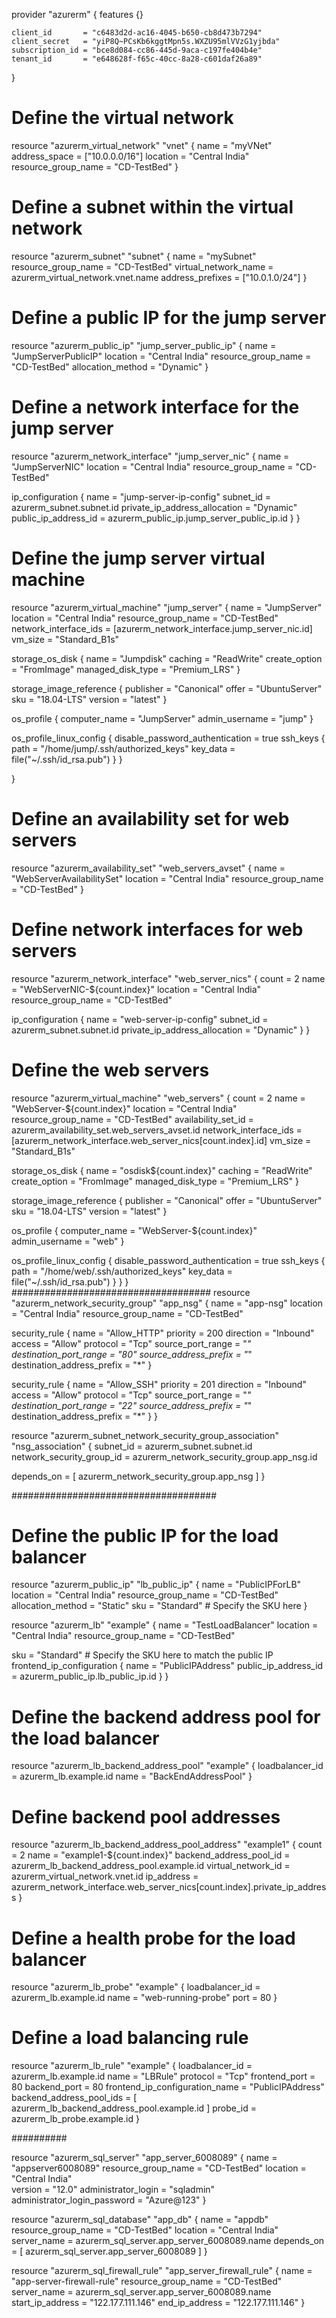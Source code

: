    provider "azurerm" {
    features {}
  
    client_id       = "c6483d2d-ac16-4045-b650-cb8d473b7294"
    client_secret   = "yiP8Q~PCsKb6kggtMpn5s.WXZU95mlVVzG1yjbda"
    subscription_id = "bce8d084-cc86-445d-9aca-c197fe404b4e"
    tenant_id       = "e648628f-f65c-40cc-8a28-c601daf26a89"
  }
  
  # Define the virtual network
resource "azurerm_virtual_network" "vnet" {
  name                = "myVNet"
  address_space       = ["10.0.0.0/16"]
  location            = "Central India"
  resource_group_name = "CD-TestBed"
}

# Define a subnet within the virtual network
resource "azurerm_subnet" "subnet" {
  name                 = "mySubnet"
  resource_group_name  = "CD-TestBed"
  virtual_network_name = azurerm_virtual_network.vnet.name
  address_prefixes     = ["10.0.1.0/24"]
}

# Define a public IP for the jump server
resource "azurerm_public_ip" "jump_server_public_ip" {
  name                = "JumpServerPublicIP"
  location            = "Central India"
  resource_group_name = "CD-TestBed"
  allocation_method   = "Dynamic"
}

# Define a network interface for the jump server
resource "azurerm_network_interface" "jump_server_nic" {
  name                = "JumpServerNIC"
  location            = "Central India"
  resource_group_name = "CD-TestBed"

  ip_configuration {
    name                          = "jump-server-ip-config"
    subnet_id                     = azurerm_subnet.subnet.id
    private_ip_address_allocation = "Dynamic"
    public_ip_address_id           = azurerm_public_ip.jump_server_public_ip.id
  }
}

# Define the jump server virtual machine
resource "azurerm_virtual_machine" "jump_server" {
  name                  = "JumpServer"
  location              = "Central India"
  resource_group_name   = "CD-TestBed"
  network_interface_ids = [azurerm_network_interface.jump_server_nic.id]
  vm_size               = "Standard_B1s"

  storage_os_disk {
    name              = "Jumpdisk"
    caching           = "ReadWrite"
    create_option     = "FromImage"
    managed_disk_type = "Premium_LRS"
  }

  storage_image_reference {
    publisher = "Canonical"
    offer     = "UbuntuServer"
    sku       = "18.04-LTS"
    version   = "latest"
  }

  os_profile {
    computer_name  = "JumpServer"
    admin_username = "jump"
  }

  os_profile_linux_config {
    disable_password_authentication = true
    ssh_keys {
      path     = "/home/jump/.ssh/authorized_keys"
      key_data = file("~/.ssh/id_rsa.pub")
    }
  }

}



# Define an availability set for web servers
resource "azurerm_availability_set" "web_servers_avset" {
  name                = "WebServerAvailabilitySet"
  location            = "Central India"
  resource_group_name = "CD-TestBed"
}

# Define network interfaces for web servers
resource "azurerm_network_interface" "web_server_nics" {
  count               = 2
  name                = "WebServerNIC-${count.index}"
  location            = "Central India"
  resource_group_name = "CD-TestBed"

  ip_configuration {
    name                          = "web-server-ip-config"
    subnet_id                     = azurerm_subnet.subnet.id
    private_ip_address_allocation = "Dynamic"
  }
}

# Define the web servers
resource "azurerm_virtual_machine" "web_servers" {
  count                 = 2
  name                  = "WebServer-${count.index}"
  location              = "Central India"
  resource_group_name   = "CD-TestBed"
  availability_set_id   = azurerm_availability_set.web_servers_avset.id
  network_interface_ids = [azurerm_network_interface.web_server_nics[count.index].id]
  vm_size               = "Standard_B1s"

  storage_os_disk {
    name              = "osdisk${count.index}"
    caching           = "ReadWrite"
    create_option     = "FromImage"
    managed_disk_type = "Premium_LRS"
  }

  storage_image_reference {
    publisher = "Canonical"
    offer     = "UbuntuServer"
    sku       = "18.04-LTS"
    version   = "latest"
  }

  os_profile {
    computer_name  = "WebServer-${count.index}"
    admin_username = "web"
  }

  os_profile_linux_config {
    disable_password_authentication = true
    ssh_keys {
      path     = "/home/web/.ssh/authorized_keys"
      key_data = file("~/.ssh/id_rsa.pub")
    }
  }
}
####################################
resource "azurerm_network_security_group" "app_nsg" {
  name                = "app-nsg"
  location            = "Central India"
  resource_group_name = "CD-TestBed"

  security_rule {
    name                       = "Allow_HTTP"
    priority                   = 200
    direction                  = "Inbound"
    access                     = "Allow"
    protocol                   = "Tcp"
    source_port_range          = "*"
    destination_port_range     = "80"
    source_address_prefix      = "*"
    destination_address_prefix = "*"
  }

  security_rule {
    name                       = "Allow_SSH"
    priority                   = 201
    direction                  = "Inbound"
    access                     = "Allow"
    protocol                   = "Tcp"
    source_port_range          = "*"
    destination_port_range     = "22"
    source_address_prefix      = "*"
    destination_address_prefix = "*"
  }
}

resource "azurerm_subnet_network_security_group_association" "nsg_association" {
  subnet_id                 = azurerm_subnet.subnet.id
  network_security_group_id = azurerm_network_security_group.app_nsg.id

  depends_on = [
    azurerm_network_security_group.app_nsg
  ]
}



#####################################
# Define the public IP for the load balancer


resource "azurerm_public_ip" "lb_public_ip" {
  name                = "PublicIPForLB"
  location            = "Central India"
  resource_group_name = "CD-TestBed"
  allocation_method   = "Static"
  sku                 = "Standard" # Specify the SKU here
}

resource "azurerm_lb" "example" {
  name                = "TestLoadBalancer"
  location            = "Central India"
  resource_group_name = "CD-TestBed"

  sku = "Standard" # Specify the SKU here to match the public IP
  frontend_ip_configuration {
    name                 = "PublicIPAddress"
    public_ip_address_id = azurerm_public_ip.lb_public_ip.id
  }
}


# Define the backend address pool for the load balancer
resource "azurerm_lb_backend_address_pool" "example" {
  loadbalancer_id = azurerm_lb.example.id
  name            = "BackEndAddressPool"
}

# Define backend pool addresses
resource "azurerm_lb_backend_address_pool_address" "example1" {
  count                    = 2
  name                     = "example1-${count.index}"
  backend_address_pool_id  = azurerm_lb_backend_address_pool.example.id
  virtual_network_id       = azurerm_virtual_network.vnet.id
  ip_address               = azurerm_network_interface.web_server_nics[count.index].private_ip_address
}

# Define a health probe for the load balancer
resource "azurerm_lb_probe" "example" {
  loadbalancer_id = azurerm_lb.example.id
  name            = "web-running-probe"
  port            = 80
}

# Define a load balancing rule
resource "azurerm_lb_rule" "example" {
  loadbalancer_id                = azurerm_lb.example.id
  name                           = "LBRule"
  protocol                       = "Tcp"
  frontend_port                  = 80
  backend_port                   = 80
  frontend_ip_configuration_name = "PublicIPAddress"
  backend_address_pool_ids        =    [ azurerm_lb_backend_address_pool.example.id ] 
  probe_id                       = azurerm_lb_probe.example.id
}



##########

resource "azurerm_sql_server" "app_server_6008089" {
  name                         = "appserver6008089"
  resource_group_name          = "CD-TestBed"
  location                     = "Central India"  
  version             = "12.0"
  administrator_login          = "sqladmin"
  administrator_login_password = "Azure@123"
}

resource "azurerm_sql_database" "app_db" {
  name                = "appdb"
  resource_group_name = "CD-TestBed"
  location            = "Central India"  
  server_name         = azurerm_sql_server.app_server_6008089.name
   depends_on = [
     azurerm_sql_server.app_server_6008089
   ]
}

resource "azurerm_sql_firewall_rule" "app_server_firewall_rule" {
  name                = "app-server-firewall-rule"
  resource_group_name = "CD-TestBed"
  server_name         = azurerm_sql_server.app_server_6008089.name
  start_ip_address    = "122.177.111.146"
  end_ip_address      = "122.177.111.146"
}


